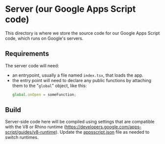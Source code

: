 # Server (our Google Apps Script code)

This directory is where we store the source code for our Google Apps Script code, which runs on Google's servers.

## Requirements

The server code will need:
- an entrypoint, usually a file named `index.tsx`, that loads the app.
- the entry point will need to declare any public functions by attaching them to the "`global`" object, like this:
  ```javascript
  global.onOpen = someFunction;
  ```

## Build

Server-side code here will be compiled using settings that are compatible with the V8 or Rhino runtime (https://developers.google.com/apps-script/guides/v8-runtime). Update the [appsscript.json](../../appsscript.json) file as needed to switch runtimes.

